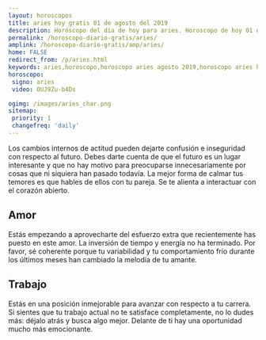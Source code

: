 ```yaml
---
layout: horoscopos
title: aries hoy gratis 01 de agosto del 2019 
description: Horóscopo del dia de hoy para aries. Horoscopo de hoy 01 de agosto del 2019. Las predicciones de amor, trabajo, vida personal gratis.
permalink: /horoscopo-diario-gratis/aries/
amplink: /horoscopo-diario-gratis/amp/aries/
home: FALSE
redirect_from: /p/aries.html
keywords: aries,horoscopo,horoscopo aries agosto 2019,horoscopo aries hoy,tarot aries agosto 2019,horoscopo aries,tarot aries hoy,horoscopo de hoy,horoscopo diario,tarot del amor,horoscopo de hoy aries,horoscopo diario del tarot, Horoscopo de hoy aries 01 de agosto del 2019,horóscopo del día,signos zodiacales 2019, el horoscopo de hoy
horoscopo:
 signo: aries
 video: OUJ9Zu-b4Ds

ogimg: /images/aries_char.png
sitemap:
 priority: 1
 changefreq: 'daily'
---
```



Los cambios internos de actitud pueden dejarte confusión e inseguridad con respecto al futuro. Debes darte cuenta de que el futuro es un lugar interesante y que no hay motivo para preocuparse innecesariamente por cosas que ni siquiera han pasado todavía. La mejor forma de calmar tus temores es que hables de ellos con tu pareja. Se te alienta a interactuar con el corazón abierto.

## Amor

Estás empezando a aprovecharte del esfuerzo extra que recientemente has puesto en este amor. La inversión de tiempo y energía no ha terminado. Por favor, sé coherente porque tu variabilidad y tu comportamiento frío durante los últimos meses han cambiado la melodía de tu amante.

## Trabajo

Estás en una posición inmejorable para avanzar con respecto a tu carrera. Si sientes que tu trabajo actual no te satisface completamente, no lo dudes más: déjalo atrás y busca algo mejor. Delante de ti hay una oportunidad mucho más emocionante.